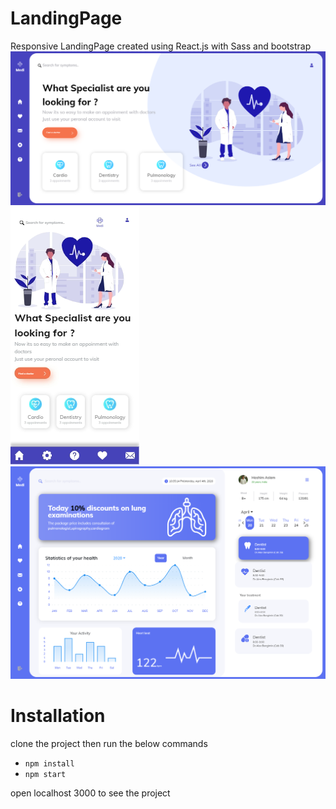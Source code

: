 # LandingPage
Responsive LandingPage  created using React.js with Sass and bootstrap
![Landing Page](/landingPage1.png)
![Mobile_Responsive](/screenshot2.png)
![Dashboard Page](/dashboard_page.png)
# Installation
clone the project then run the below commands

* `npm install`
* `npm start`

open localhost 3000 to see the project
